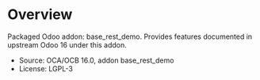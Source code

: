 # Overview

Packaged Odoo addon: base_rest_demo. Provides features documented in upstream Odoo 16 under this addon.

- Source: OCA/OCB 16.0, addon base_rest_demo
- License: LGPL-3
